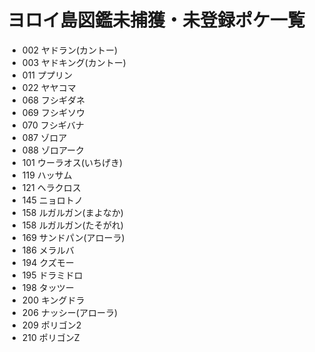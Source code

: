 # ヨロイ島図鑑未捕獲・未登録ポケ一覧

- 002 ヤドラン(カントー)
- 003 ヤドキング(カントー)
- 011 ププリン
- 022 ヤヤコマ
- 068 フシギダネ
- 069 フシギソウ
- 070 フシギバナ
- 087 ゾロア
- 088 ゾロアーク
- 101 ウーラオス(いちげき)
- 119 ハッサム
- 121 ヘラクロス
- 145 ニョロトノ
- 158 ルガルガン(まよなか)
- 158 ルガルガン(たそがれ)
- 169 サンドパン(アローラ)
- 186 メラルバ
- 194 クズモー
- 195 ドラミドロ
- 198 タッツー
- 200 キングドラ
- 206 ナッシー(アローラ)
- 209 ポリゴン2
- 210 ポリゴンZ
